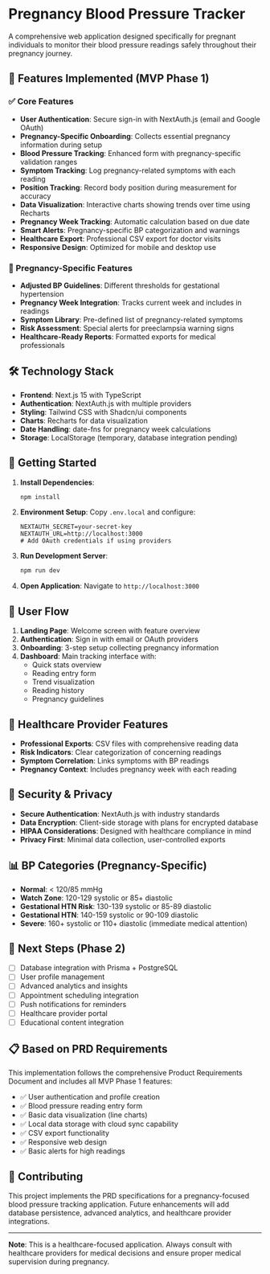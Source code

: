 # Pregnancy Blood Pressure Tracker

A comprehensive web application designed specifically for pregnant individuals to monitor their blood pressure readings safely throughout their pregnancy journey.

## 🚀 Features Implemented (MVP Phase 1)

### ✅ Core Features
- **User Authentication**: Secure sign-in with NextAuth.js (email and Google OAuth)
- **Pregnancy-Specific Onboarding**: Collects essential pregnancy information during setup
- **Blood Pressure Tracking**: Enhanced form with pregnancy-specific validation ranges
- **Symptom Tracking**: Log pregnancy-related symptoms with each reading
- **Position Tracking**: Record body position during measurement for accuracy
- **Data Visualization**: Interactive charts showing trends over time using Recharts
- **Pregnancy Week Tracking**: Automatic calculation based on due date
- **Smart Alerts**: Pregnancy-specific BP categorization and warnings
- **Healthcare Export**: Professional CSV export for doctor visits
- **Responsive Design**: Optimized for mobile and desktop use

### 🏥 Pregnancy-Specific Features
- **Adjusted BP Guidelines**: Different thresholds for gestational hypertension
- **Pregnancy Week Integration**: Tracks current week and includes in readings
- **Symptom Library**: Pre-defined list of pregnancy-related symptoms
- **Risk Assessment**: Special alerts for preeclampsia warning signs
- **Healthcare-Ready Reports**: Formatted exports for medical professionals

## 🛠️ Technology Stack

- **Frontend**: Next.js 15 with TypeScript
- **Authentication**: NextAuth.js with multiple providers
- **Styling**: Tailwind CSS with Shadcn/ui components
- **Charts**: Recharts for data visualization
- **Date Handling**: date-fns for pregnancy week calculations
- **Storage**: LocalStorage (temporary, database integration pending)

## 🚦 Getting Started

1. **Install Dependencies**:
   ```bash
   npm install
   ```

2. **Environment Setup**:
   Copy `.env.local` and configure:
   ```
   NEXTAUTH_SECRET=your-secret-key
   NEXTAUTH_URL=http://localhost:3000
   # Add OAuth credentials if using providers
   ```

3. **Run Development Server**:
   ```bash
   npm run dev
   ```

4. **Open Application**:
   Navigate to `http://localhost:3000`

## 📱 User Flow

1. **Landing Page**: Welcome screen with feature overview
2. **Authentication**: Sign in with email or OAuth providers
3. **Onboarding**: 3-step setup collecting pregnancy information
4. **Dashboard**: Main tracking interface with:
   - Quick stats overview
   - Reading entry form
   - Trend visualization
   - Reading history
   - Pregnancy guidelines

## 🏥 Healthcare Provider Features

- **Professional Exports**: CSV files with comprehensive reading data
- **Risk Indicators**: Clear categorization of concerning readings
- **Symptom Correlation**: Links symptoms with BP readings
- **Pregnancy Context**: Includes pregnancy week with each reading

## 🔐 Security & Privacy

- **Secure Authentication**: NextAuth.js with industry standards
- **Data Encryption**: Client-side storage with plans for encrypted database
- **HIPAA Considerations**: Designed with healthcare compliance in mind
- **Privacy First**: Minimal data collection, user-controlled exports

## 📊 BP Categories (Pregnancy-Specific)

- **Normal**: < 120/85 mmHg
- **Watch Zone**: 120-129 systolic or 85+ diastolic  
- **Gestational HTN Risk**: 130-139 systolic or 85-89 diastolic
- **Gestational HTN**: 140-159 systolic or 90-109 diastolic
- **Severe**: 160+ systolic or 110+ diastolic (immediate medical attention)

## 🎯 Next Steps (Phase 2)

- [ ] Database integration with Prisma + PostgreSQL
- [ ] User profile management
- [ ] Advanced analytics and insights
- [ ] Appointment scheduling integration
- [ ] Push notifications for reminders
- [ ] Healthcare provider portal
- [ ] Educational content integration

## 📋 Based on PRD Requirements

This implementation follows the comprehensive Product Requirements Document and includes all MVP Phase 1 features:

- ✅ User authentication and profile creation
- ✅ Blood pressure reading entry form
- ✅ Basic data visualization (line charts)
- ✅ Local data storage with cloud sync capability
- ✅ CSV export functionality
- ✅ Responsive web design
- ✅ Basic alerts for high readings

## 🤝 Contributing

This project implements the PRD specifications for a pregnancy-focused blood pressure tracking application. Future enhancements will add database persistence, advanced analytics, and healthcare provider integrations.

---

**Note**: This is a healthcare-focused application. Always consult with healthcare providers for medical decisions and ensure proper medical supervision during pregnancy.
